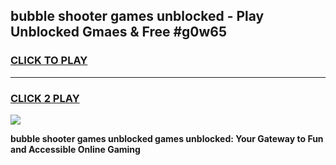 
## bubble shooter games unblocked - Play Unblocked Gmaes & Free #g0w65
<h3>
<a href="https://premium.freeplayer.one?title=bubble_shooter_games_unblocked&ref=01M">CLICK TO PLAY</a></h3>
<hr>

<h3>
<a href="https://premium.freeplayer.one?title=bubble_shooter_games_unblocked&ref=01M">CLICK 2 PLAY</a>
  
</h3>

<a href="https://premium.freeplayer.one?title=bubble_shooter_games_unblocked&ref=01M"><img src="https://clearcache.store/games.png"></a>


**bubble shooter games unblocked games unblocked: Your Gateway to Fun and Accessible Online Gaming**
